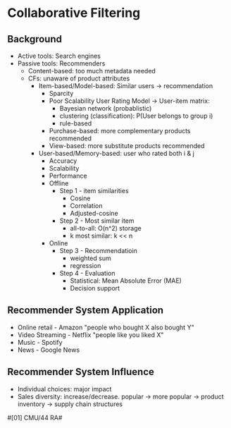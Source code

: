 # Collaborative Filtering
## Background
* Active tools: Search engines
* Passive tools: Recommenders
	* Content-based: too much metadata needed
	* CFs: unaware of product attributes
		* Item-based/Model-based: Similar users -> recommendation
			- Sparcity
			- Poor Scalability
			User Rating Model -> User-item matrix: 
				* Bayesian network (probablistic) 
				* clustering (classification): P(User belongs to group i)
				* rule-based
			* Purchase-based: more complementary products recommended
			* View-based: more substitute products recommended
		* User-based/Memory-based: user who rated both i & j
			- Accuracy
			- Scalability
			- Performance
			* Offline 
				* Step 1 - item similarities
					* Cosine
					* Correlation
					* Adjusted-cosine
				* Step 2 - Most similar item
					* all-to-all: O(n^2) storage
					* k most similar: k << n
			* Online
				* Step 3 - Recommendatioin
					* weighted sum
					* regression
				* Step 4 - Evaluation
					* Statistical: Mean Absolute Error (MAE)
					* Decision support

## Recommender System Application
* Online retail - Amazon "people who bought X also bought Y"
* Video Streaming - Netflix "people like you liked X"
* Music - Spotify
* News - Google News

## Recommender System Influence
* Individual choices: major impact
* Sales diversity: increase/decrease. popular -> more popular
-> product inventory 
-> supply chain structures


#[01] CMU/44 RA#
